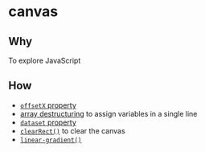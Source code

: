 # canvas

## Why
To explore JavaScript

## How
* [```offsetX``` property](https://developer.mozilla.org/en-US/docs/Web/API/MouseEvent/offsetX)
* [array destructuring](https://developer.mozilla.org/en-US/docs/Web/JavaScript/Reference/Operators/Destructuring_assignment) to assign variables in a single line
* [```dataset``` property](https://developer.mozilla.org/en-US/docs/Web/API/HTMLElement/dataset)
* [```clearRect()```](https://developer.mozilla.org/en-US/docs/Web/API/CanvasRenderingContext2D/clearRect) to clear the canvas
* [```linear-gradient()```](https://developer.mozilla.org/en-US/docs/Web/CSS/linear-gradient)

